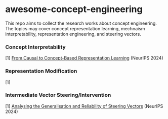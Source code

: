 # awesome-concept-engineering

This repo aims to collect the research works about concept engineering. The topics may cover concept representation learning, mechnaism interpretability, representation engineering, and steering vectors.


### Concept Interpretability

[1] [From Causal to Concept-Based Representation Learning](https://openreview.net/forum?id=r5nev2SHtJ) (NeurIPS 2024)

### Representation Modification

[1] 

### Intermediate Vector Steering/Intervention

[1] [Analysing the Generalisation and Reliability of Steering Vectors](https://arxiv.org/pdf/2407.12404) (NeurIPS 2024)
